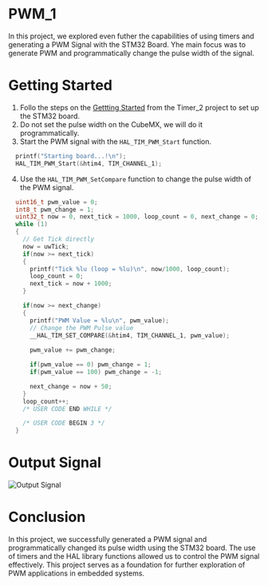 # PWM_1

In this project, we explored even futher the capabilities of using timers and generating a PWM Signal with the STM32 Board. Yhe main focus was to generate PWM and programmatically change the pulse width of the signal. 

# Getting Started

1. Follo the steps on the [Gettting Started](https://github.com/hexbacon/STM32/tree/main/Timer_2) from the Timer_2 project to set up the STM32 board.
2. Do not set the pulse width on the CubeMX, we will do it programmatically.
3. Start the PWM signal with the `HAL_TIM_PWM_Start` function.
```c
  printf("Starting board...!\n");
  HAL_TIM_PWM_Start(&htim4, TIM_CHANNEL_1);
```
4. Use the `HAL_TIM_PWM_SetCompare` function to change the pulse width of the PWM signal.
```c
  uint16_t pwm_value = 0;
  int8_t pwm_change = 1;
  uint32_t now = 0, next_tick = 1000, loop_count = 0, next_change = 0;;
  while (1)
  {
    // Get Tick directly
    now = uwTick;
    if(now >= next_tick)
    {
      printf("Tick %lu (loop = %lu)\n", now/1000, loop_count);
      loop_count = 0;
      next_tick = now + 1000;
    }

    if(now >= next_change)
    {
      printf("PWM Value = %lu\n", pwm_value);
      // Change the PWM Pulse value
      __HAL_TIM_SET_COMPARE(&htim4, TIM_CHANNEL_1, pwm_value);
      
      pwm_value += pwm_change;

      if(pwm_value == 0) pwm_change = 1;
      if(pwm_value == 100) pwm_change = -1;

      next_change = now + 50;
    }
    loop_count++;
    /* USER CODE END WHILE */

    /* USER CODE BEGIN 3 */
  }
```

# Output Signal 
![Output Signal](./Vid/PWMOuput-ezgif.com-video-to-gif-converter.gif)

# Conclusion
In this project, we successfully generated a PWM signal and programmatically changed its pulse width using the STM32 board. The use of timers and the HAL library functions allowed us to control the PWM signal effectively. This project serves as a foundation for further exploration of PWM applications in embedded systems.